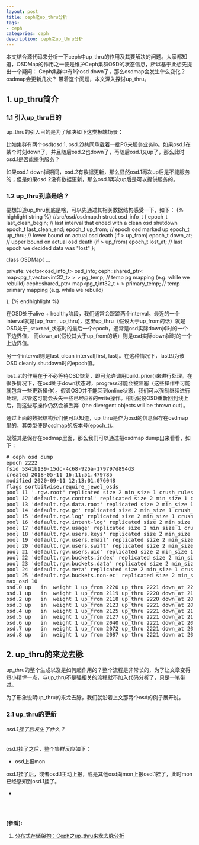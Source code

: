 ```yaml
---
layout: post
title: ceph之up_thru分析
tags:
- ceph
categories: ceph
description: ceph之up_thru分析
---
```


本文结合源代码来分析一下ceph中up_thru的作用及其要解决的问题。大家都知道，OSDMap的作用之一便是维护Ceph集群OSD的状态信息，所以基于此想先提出一个疑问： Ceph集群中有1个osd down了，那么osdmap会发生什么变化？ osdmap会更新几次？ 带着这个问题，本文深入探讨up_thru。



<!-- more -->


## 1. up_thru简介
### 1.1 引入up_thru目的
up_thru的引入目的是为了解决如下这类极端场景：

比如集群有两个osd(osd.1, osd.2)共同承载着一批PG来服务业务io。如果osd.1在某个时刻down了，并且随后osd.2也down了，再随后osd.1又up了，那么此时osd.1是否能提供服务？

如果osd.1 down掉期间，osd.2有数据更新，那么显然osd.1再次up后是不能服务的；但是如果osd.2没有数据更新，那么osd.1再次up后是可以提供服务的。


### 1.2 up_thru到底是啥？

要想知道up_thru到底是啥，可以先通过其相关数据结构感受一下，如下：
{% highlight string %}
//src/osd/osdmap.h
struct osd_info_t {
	epoch_t last_clean_begin;  // last interval that ended with a clean osd shutdown
	epoch_t last_clean_end;
	epoch_t up_from;          // epoch osd marked up
	epoch_t up_thru;          // lower bound on actual osd death (if > up_from)
	epoch_t down_at;         // upper bound on actual osd death (if > up_from)
	epoch_t lost_at;         // last epoch we decided data was "lost"
};

class OSDMap{
	...

private:
	vector<osd_info_t> osd_info;
	ceph::shared_ptr< map<pg_t,vector<int32_t> > > pg_temp;  // temp pg mapping (e.g. while we rebuild)
	ceph::shared_ptr< map<pg_t,int32_t > > primary_temp;  // temp primary mapping (e.g. while we rebuild)

};
{% endhighlight %}

在OSD处于alive + healthy阶段，我们通常会跟踪两个interval。最近的一个interval就是[up_from, up_thru)，这里up_thru（假设大于up_from的话）就是OSD处于```_started_```状态时的最后一个epoch，通常是osd实际down掉时的一个下边界值， 而down_at(假设其大于up_from的话）则是osd实际down掉时的一个上边界值。

另一个interval则是last_clean interval[first, last]。在这种情况下，last即为该OSD cleanly shutdown时的epoch值。

lost_at的作用在于不必等待OSD恢复，即可允许调用build_prior()来进行处理。在很多情况下，在osd处于down状态时，progress可能会被阻塞（这些操作中可能就包含一些更新操作）。假设OSD并不能回到online状态，我们可以强制继续进行处理，尽管这可能会丢失一些已经```应答```的write操作。稍后假设OSD重新回到线上后，则这些写操作仍然会被丢弃（the divergent objects will be thrown out）。

通过上面的数据结构我们便可以知道，up_thru是作为osd的信息保存在osdmap里的，其类型便是osdmap的版本号(epoch_t)。

既然其是保存在osdmap里面，那么我们可以通过把osdmap dump出来看看，如下：
<pre>
# ceph osd dump
epoch 2222
fsid 5341b139-15dc-4c68-925a-179797d894d3
created 2018-05-11 16:11:51.479785
modified 2020-09-11 12:13:01.076048
flags sortbitwise,require_jewel_osds
pool 11 '.rgw.root' replicated size 2 min_size 1 crush_ruleset 5 object_hash rjenkins pg_num 8 pgp_num 8 last_change 170 flags hashpspool stripe_width 0
pool 12 'default.rgw.control' replicated size 2 min_size 1 crush_ruleset 5 object_hash rjenkins pg_num 8 pgp_num 8 last_change 172 flags hashpspool stripe_width 0
pool 13 'default.rgw.data.root' replicated size 2 min_size 1 crush_ruleset 5 object_hash rjenkins pg_num 16 pgp_num 16 last_change 174 flags hashpspool stripe_width 0
pool 14 'default.rgw.gc' replicated size 2 min_size 1 crush_ruleset 5 object_hash rjenkins pg_num 16 pgp_num 16 last_change 1142 flags hashpspool stripe_width 0
pool 15 'default.rgw.log' replicated size 2 min_size 1 crush_ruleset 5 object_hash rjenkins pg_num 8 pgp_num 8 last_change 178 flags hashpspool stripe_width 0
pool 16 'default.rgw.intent-log' replicated size 2 min_size 1 crush_ruleset 5 object_hash rjenkins pg_num 8 pgp_num 8 last_change 180 flags hashpspool stripe_width 0
pool 17 'default.rgw.usage' replicated size 2 min_size 1 crush_ruleset 5 object_hash rjenkins pg_num 8 pgp_num 8 last_change 182 flags hashpspool stripe_width 0
pool 18 'default.rgw.users.keys' replicated size 2 min_size 1 crush_ruleset 5 object_hash rjenkins pg_num 8 pgp_num 8 last_change 184 flags hashpspool stripe_width 0
pool 19 'default.rgw.users.email' replicated size 2 min_size 1 crush_ruleset 5 object_hash rjenkins pg_num 8 pgp_num 8 last_change 186 flags hashpspool stripe_width 0
pool 20 'default.rgw.users.swift' replicated size 2 min_size 1 crush_ruleset 5 object_hash rjenkins pg_num 8 pgp_num 8 last_change 188 flags hashpspool stripe_width 0
pool 21 'default.rgw.users.uid' replicated size 2 min_size 1 crush_ruleset 5 object_hash rjenkins pg_num 8 pgp_num 8 last_change 190 flags hashpspool stripe_width 0
pool 22 'default.rgw.buckets.index' replicated size 2 min_size 1 crush_ruleset 5 object_hash rjenkins pg_num 256 pgp_num 256 last_change 192 flags hashpspool stripe_width 0
pool 23 'default.rgw.buckets.data' replicated size 2 min_size 1 crush_ruleset 5 object_hash rjenkins pg_num 256 pgp_num 256 last_change 194 flags hashpspool stripe_width 0
pool 24 'default.rgw.meta' replicated size 2 min_size 1 crush_ruleset 5 object_hash rjenkins pg_num 8 pgp_num 8 last_change 197 flags hashpspool stripe_width 0
pool 25 'default.rgw.buckets.non-ec' replicated size 2 min_size 1 crush_ruleset 5 object_hash rjenkins pg_num 8 pgp_num 8 last_change 200 flags hashpspool stripe_width 0
max_osd 10
osd.0 up   in  weight 1 up_from 2220 up_thru 2221 down_at 2212 last_clean_interval [2206,2211) 10.17.155.113:6800/29412 10.17.155.113:6801/29412 10.17.155.113:6802/29412 10.17.155.113:6803/29412 exists,up 67990973-0316-4f57-b721-ce61d886572c
osd.1 up   in  weight 1 up_from 2119 up_thru 2220 down_at 2114 last_clean_interval [2045,2113) 10.17.155.113:6808/5393 10.17.155.113:6809/5393 10.17.155.113:6810/5393 10.17.155.113:6811/5393 exists,up e6c55932-820c-474d-aff7-0ed4081f2a33
osd.2 up   in  weight 1 up_from 2118 up_thru 2220 down_at 2093 last_clean_interval [2045,2092) 10.17.155.113:6804/5391 10.17.155.113:6805/5391 10.17.155.113:6806/5391 10.17.155.113:6807/5391 exists,up dfe500d8-5778-4379-9c48-1f1390fa8f0a
osd.3 up   in  weight 1 up_from 2123 up_thru 2221 down_at 2095 last_clean_interval [2041,2093) 10.17.155.114:6800/894 10.17.155.114:6801/894 10.17.155.114:6802/894 10.17.155.114:6803/894 exists,up e00c8fe5-d49e-42d1-9bfb-4965b9ab75b3
osd.4 up   in  weight 1 up_from 2125 up_thru 2221 down_at 2121 last_clean_interval [2042,2120) 10.17.155.114:6804/6327 10.17.155.114:6805/6327 10.17.155.114:6806/6327 10.17.155.114:6807/6327 exists,up dede8fcc-0b34-4296-83e2-a48966b22c36
osd.5 up   in  weight 1 up_from 2127 up_thru 2221 down_at 2121 last_clean_interval [2042,2120) 10.17.155.114:6808/6391 10.17.155.114:6809/6391 10.17.155.114:6810/6391 10.17.155.114:6811/6391 exists,up c2cde97e-c27a-4560-a46c-68695be79ff1
osd.6 up   in  weight 1 up_from 2040 up_thru 2221 down_at 2039 last_clean_interval [2020,2038) 10.17.155.115:6800/820 10.17.155.115:6801/820 10.17.155.115:6802/820 10.17.155.115:6803/820 exists,up d12f28d8-8fff-4a77-b344-d5d0b3e6949c
osd.7 up   in  weight 1 up_from 2072 up_thru 2221 down_at 2051 last_clean_interval [2015,2038) 10.17.155.115:6804/26346 10.17.155.115:6805/26346 10.17.155.115:6806/26346 10.17.155.115:6807/26346 exists,up 26035aa5-6759-4856-8bdb-1507f5b052e6
osd.8 up   in  weight 1 up_from 2087 up_thru 2221 down_at 2085 last_clean_interval [2074,2086) 10.17.155.115:6808/26484 10.17.155.115:6812/1026484 10.17.155.115:6813/1026484 10.17.155.115:6814/1026484 exists,up bca13e21-d64c-433f-87e4-4d5ea309f28a
</pre>

## 2. up_thru的来龙去脉
up_thru的整个生成以及是如何起作用的？整个流程是非常长的，为了让文章变得短小精悍一点，与up_thru不是强相关的流程就不加入代码分析了，只是一笔带过。

为了形象说明up_thru的来龙去脉，我们就沿着上文那两个osd的例子展开说。

### 2.1 up_thru的更新

###### osd.1挂了后发生了什么？

osd.1挂了之后，整个集群反应如下：

* osd上报mon

osd.1挂了后，或者osd.1主动上报，或是其他osd向mon上报osd.1挂了，此时mon已经感知到osd.1挂了。

* 




<br />
<br />

**[参看]:**

1. [分布式存储架构：Ceph之up_thru来龙去脉分析](https://zhuanlan.zhihu.com/p/166527885)


<br />
<br />
<br />